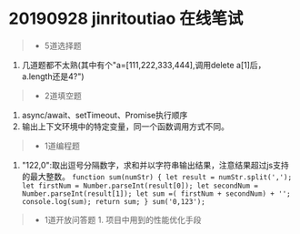 <!--
 * @Descripttion: 
 * @version: 
 * @Author: wenq
 * @Date: 2019-09-28 16:59:56
 * @LastEditors: wenq
 * @LastEditTime: 2019-09-29 20:52:15
 -->
# 20190928 jinritoutiao 在线笔试
> * 5道选择题
  1. 几道题都不太熟(其中有个"a=[111,222,333,444],调用delete a[1]后，a.length还是4?")
> * 2道填空题
  1. async/await、setTimeout、Promise执行顺序
  2. 输出上下文环境中的特定变量，同一个函数调用方式不同。
> * 1道编程题
  1. "122,0":取出逗号分隔数字，求和并以字符串输出结果，注意结果超过js支持的最大整数。
    ```
        function sum(numStr) {
            let result = numStr.split(',');
            let firstNum = Number.parseInt(result[0]);
            let secondNum = Number.parseInt(result[1]);
            let sum =( firstNum + secondNum) + '';
            console.log(sum);
            return sum;
        }
        sum('0,123');
    ```
> * 1道开放问答题
    1. 项目中用到的性能优化手段